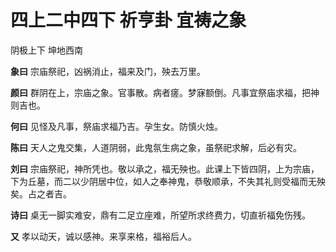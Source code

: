 # 四上二中四下 祈亨卦 宜祷之象

阴极上下 坤地西南

**象曰** 宗庙祭祀，凶祸消止，福来及门，殃去万里。

**颜曰** 群阴在上，宗庙之象。官事散。病者瘥。梦寐额倒。凡事宜祭庙求福，把神则吉也。

**何曰** 见怪及凡事，祭庙求福乃吉。孕生女。防慎火烛。

**陈曰** 天人之鬼交集，人道阴弱，此鬼氛生病之象，虽祭祀求解，后必有灾。

**刘曰** 宗庙祭祀，神所凭也。敬以承之，福无殃也。此课上下皆四阴，上为宗庙，下为丘墓，而二以少阴居中位，如人之奉神鬼，恭敬顺承，不失其礼则受福而无殃矣。占之者吉。

**诗曰** 桌无一脚实难安，鼎有二足立座难，所望所求终费力，切直祈福免伤残。

**又** 孝以动天，诚以感神。来享来格，福裕后人。
